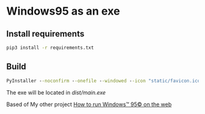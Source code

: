 # Windows95 as an exe

## Install requirements

```bat
pip3 install -r requirements.txt
```

## Build

```bat
PyInstaller --noconfirm --onefile --windowed --icon "static/favicon.ico" --add-data "index.html;." --add-data "static;static" main.py
```

The exe will be located in _dist/main.exe_

Based of My other project [How to run Windows™ 95© on the web](https://github.com/donno2048/win95)

